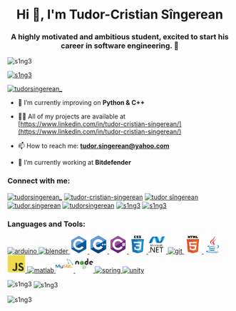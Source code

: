 <h1 align="center">Hi 👋, I'm Tudor-Cristian Sîngerean</h1>
<h3 align="center">A highly motivated and ambitious student, excited to start his career in software engineering. 🚀</h3>

<p align="left"> <img src="https://komarev.com/ghpvc/?username=s1ng3&label=Profile%20views&color=0e75b6&style=flat" alt="s1ng3" /> </p>

<p align="left"> <a href="https://github.com/ryo-ma/github-profile-trophy"><img src="https://github-profile-trophy.vercel.app/?username=s1ng3" alt="s1ng3" /></a> </p>

<p align="left"> <a href="https://twitter.com/tudorsingerean_" target="blank"><img src="https://img.shields.io/twitter/follow/tudorsingerean_?logo=twitter&style=for-the-badge" alt="tudorsingerean_" /></a> </p>

- 🌱 I’m currently improving on **Python & C++**

- 👨‍💻 All of my projects are available at [https://www.linkedin.com/in/tudor-cristian-singerean/](https://www.linkedin.com/in/tudor-cristian-singerean/)

- 📫 How to reach me: **tudor.singerean@yahoo.com**

- 🔭 I’m currently working at **Bitdefender**

<h3 align="left">Connect with me:</h3>
<p align="left">
<a href="https://twitter.com/tudorsingerean_" target="blank"><img align="center" src="https://raw.githubusercontent.com/rahuldkjain/github-profile-readme-generator/master/src/images/icons/Social/twitter.svg" alt="tudorsingerean_" height="30" width="40" /></a>
<a href="https://linkedin.com/in/tudor-cristian-singerean" target="blank"><img align="center" src="https://raw.githubusercontent.com/rahuldkjain/github-profile-readme-generator/master/src/images/icons/Social/linked-in-alt.svg" alt="tudor-cristian-singerean" height="30" width="40" /></a>
<a href="https://fb.com/tudor sîngerean" target="blank"><img align="center" src="https://raw.githubusercontent.com/rahuldkjain/github-profile-readme-generator/master/src/images/icons/Social/facebook.svg" alt="tudor sîngerean" height="30" width="40" /></a>
<a href="https://instagram.com/tudor.singerean" target="blank"><img align="center" src="https://raw.githubusercontent.com/rahuldkjain/github-profile-readme-generator/master/src/images/icons/Social/instagram.svg" alt="tudor.singerean" height="30" width="40" /></a>
<a href="https://auth.geeksforgeeks.org/user/tudorsingerean" target="blank"><img align="center" src="https://raw.githubusercontent.com/rahuldkjain/github-profile-readme-generator/master/src/images/icons/Social/geeks-for-geeks.svg" alt="tudorsingerean" height="30" width="40" /></a>
<a href="https://www.leetcode.com/s1ng3" target="blank"><img align="center" src="https://raw.githubusercontent.com/rahuldkjain/github-profile-readme-generator/master/src/images/icons/Social/leet-code.svg" alt="s1ng3" height="30" width="40" /></a>
<a href="https://discord.gg/s1ng3" target="blank"><img align="center" src="https://raw.githubusercontent.com/rahuldkjain/github-profile-readme-generator/master/src/images/icons/Social/discord.svg" alt="s1ng3" height="30" width="40" /></a>
</p>

<h3 align="left">Languages and Tools:</h3>
<p align="left"> <a href="https://www.arduino.cc/" target="_blank" rel="noreferrer"> <img src="https://cdn.worldvectorlogo.com/logos/arduino-1.svg" alt="arduino" width="40" height="40"/> </a> <a href="https://www.blender.org/" target="_blank" rel="noreferrer"> <img src="https://download.blender.org/branding/community/blender_community_badge_white.svg" alt="blender" width="40" height="40"/> </a> <a href="https://www.cprogramming.com/" target="_blank" rel="noreferrer"> <img src="https://raw.githubusercontent.com/devicons/devicon/master/icons/c/c-original.svg" alt="c" width="40" height="40"/> </a> <a href="https://www.w3schools.com/cpp/" target="_blank" rel="noreferrer"> <img src="https://raw.githubusercontent.com/devicons/devicon/master/icons/cplusplus/cplusplus-original.svg" alt="cplusplus" width="40" height="40"/> </a> <a href="https://www.w3schools.com/cs/" target="_blank" rel="noreferrer"> <img src="https://raw.githubusercontent.com/devicons/devicon/master/icons/csharp/csharp-original.svg" alt="csharp" width="40" height="40"/> </a> <a href="https://www.w3schools.com/css/" target="_blank" rel="noreferrer"> <img src="https://raw.githubusercontent.com/devicons/devicon/master/icons/css3/css3-original-wordmark.svg" alt="css3" width="40" height="40"/> </a> <a href="https://dotnet.microsoft.com/" target="_blank" rel="noreferrer"> <img src="https://raw.githubusercontent.com/devicons/devicon/master/icons/dot-net/dot-net-original-wordmark.svg" alt="dotnet" width="40" height="40"/> </a> <a href="https://git-scm.com/" target="_blank" rel="noreferrer"> <img src="https://www.vectorlogo.zone/logos/git-scm/git-scm-icon.svg" alt="git" width="40" height="40"/> </a> <a href="https://www.w3.org/html/" target="_blank" rel="noreferrer"> <img src="https://raw.githubusercontent.com/devicons/devicon/master/icons/html5/html5-original-wordmark.svg" alt="html5" width="40" height="40"/> </a> <a href="https://www.java.com" target="_blank" rel="noreferrer"> <img src="https://raw.githubusercontent.com/devicons/devicon/master/icons/java/java-original.svg" alt="java" width="40" height="40"/> </a> <a href="https://developer.mozilla.org/en-US/docs/Web/JavaScript" target="_blank" rel="noreferrer"> <img src="https://raw.githubusercontent.com/devicons/devicon/master/icons/javascript/javascript-original.svg" alt="javascript" width="40" height="40"/> </a> <a href="https://www.mathworks.com/" target="_blank" rel="noreferrer"> <img src="https://upload.wikimedia.org/wikipedia/commons/2/21/Matlab_Logo.png" alt="matlab" width="40" height="40"/> </a> <a href="https://www.mysql.com/" target="_blank" rel="noreferrer"> <img src="https://raw.githubusercontent.com/devicons/devicon/master/icons/mysql/mysql-original-wordmark.svg" alt="mysql" width="40" height="40"/> </a> <a href="https://nodejs.org" target="_blank" rel="noreferrer"> <img src="https://raw.githubusercontent.com/devicons/devicon/master/icons/nodejs/nodejs-original-wordmark.svg" alt="nodejs" width="40" height="40"/> </a> <a href="https://spring.io/" target="_blank" rel="noreferrer"> <img src="https://www.vectorlogo.zone/logos/springio/springio-icon.svg" alt="spring" width="40" height="40"/> </a> <a href="https://unity.com/" target="_blank" rel="noreferrer"> <img src="https://www.vectorlogo.zone/logos/unity3d/unity3d-icon.svg" alt="unity" width="40" height="40"/> </a> </p>

<p><img align="left" src="https://github-readme-stats.vercel.app/api/top-langs?username=s1ng3&show_icons=true&locale=en&layout=compact" alt="s1ng3" /></p>

<p>&nbsp;<img align="center" src="https://github-readme-stats.vercel.app/api?username=s1ng3&show_icons=true&locale=en" alt="s1ng3" /></p>

<p><img align="center" src="https://github-readme-streak-stats.herokuapp.com/?user=s1ng3&" alt="s1ng3" /></p>
